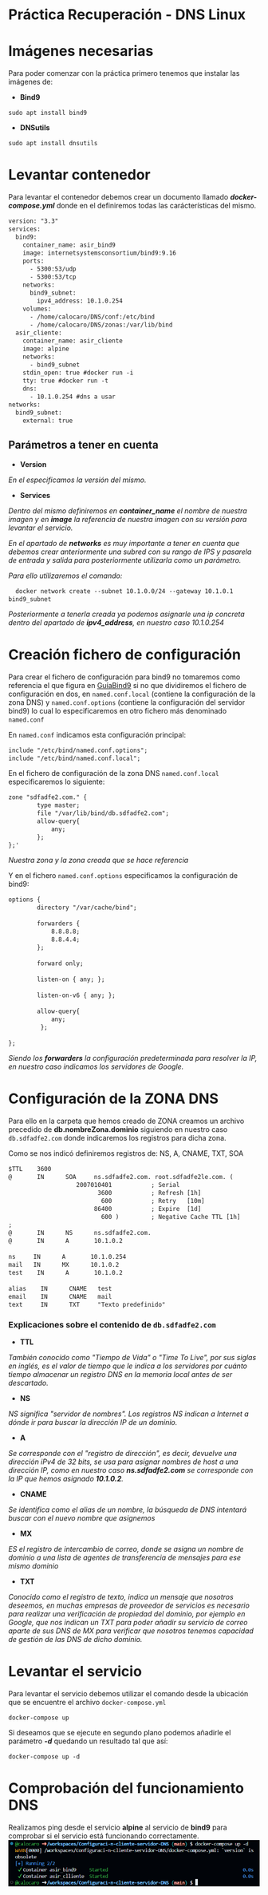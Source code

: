 # Práctica Recuperación - DNS Linux

# Imágenes necesarias

Para poder comenzar con la práctica primero tenemos que instalar las imágenes de:

* **Bind9**

```
sudo apt install bind9
```

* **DNSutils**


```
sudo apt install dnsutils
```


# Levantar contenedor

Para levantar el contenedor debemos crear un documento llamado ***docker-compose.yml*** donde en el definiremos todas las carácterísticas del mismo.

```
version: "3.3"
services:
  bind9:
    container_name: asir_bind9
    image: internetsystemsconsortium/bind9:9.16
    ports:
      - 5300:53/udp
      - 5300:53/tcp
    networks:
      bind9_subnet:
        ipv4_address: 10.1.0.254
    volumes:
      - /home/calocaro/DNS/conf:/etc/bind
      - /home/calocaro/DNS/zonas:/var/lib/bind
  asir_cliente:
    container_name: asir_cliente
    image: alpine
    networks:
      - bind9_subnet
    stdin_open: true #docker run -i
    tty: true #docker run -t
    dns:
      - 10.1.0.254 #dns a usar
networks:
  bind9_subnet:
    external: true

```
## Parámetros a tener en cuenta

* **Version**

_En el especificamos la versión del mismo._

* **Services**

_Dentro del mismo definiremos en ***container_name*** el nombre de nuestra imagen y en ***image*** la referencia de nuestra imagen con su versión para levantar el servicio._

_En el apartado de ***networks*** es muy importante a tener en cuenta que debemos crear anteriormente una subred con su rango de IPS y pasarela de entrada y salida para posteriormente utilizarla como un parámetro._

_Para ello utilizaremos el comando:_

```
  docker network create --subnet 10.1.0.0/24 --gateway 10.1.0.1 bind9_subnet

```

_Posteriormente a tenerla creada ya podemos asignarle una ip concreta dentro del apartado de ***ipv4_address***, en nuestro caso 10.1.0.254_


# Creación fichero de configuración

Para crear el fichero de configuración para bind9 no tomaremos como referencia el que figura en [GuíaBind9](https://ubuntu.com/server/docs/service-domain-name-service-dns) si no que dividiremos el fichero de configuración en dos, en ```named.conf.local``` (contiene la configuración de la zona DNS) y ```named.conf.options``` (contiene la configuración del servidor bind9) lo cual lo especificaremos en otro fichero más denominado ```named.conf```

En ```named.conf``` indicamos esta configuración principal:

```
include "/etc/bind/named.conf.options";
include "/etc/bind/named.conf.local";
```

En el fichero de configuración de la zona DNS ```named.conf.local``` especificaremos lo siguiente:

```
zone "sdfadfe2.com." {
        type master;
        file "/var/lib/bind/db.sdfadfe2.com";
        allow-query{
            any;
        };
};'       
```
_Nuestra zona y la zona creada que se hace referencia_

Y en el fichero ```named.conf.options``` especificamos la configuración de bind9:

```
options {
        directory "/var/cache/bind";

        forwarders {
            8.8.8.8;
            8.8.4.4;
        };

        forward only;

        listen-on { any; };

        listen-on-v6 { any; };

        allow-query{ 
            any;
         };

};     
```
_Siendo los **forwarders** la configuración  predeterminada para resolver la IP, en nuestro caso indicamos los servidores de Google._


# Configuración de la ZONA DNS

Para ello en la carpeta que hemos creado de ZONA creamos un archivo precedido de **db.nombreZona.dominio** siguiendo en nuestro caso ```db.sdfadfe2.com``` donde indicaremos los registros para dicha zona.

Como se nos indicó definiremos registros de: NS, A, CNAME, TXT, SOA

```
$TTL    3600
@       IN      SOA     ns.sdfadfe2.com. root.sdfadfe2le.com. (
                   2007010401           ; Serial
                         3600           ; Refresh [1h]
                          600           ; Retry   [10m]
                        86400           ; Expire  [1d]
                          600 )         ; Negative Cache TTL [1h]
;
@       IN      NS      ns.sdfadfe2.com.
@       IN      A       10.1.0.2

ns     IN      A       10.1.0.254
mail   IN      MX      10.1.0.2
test    IN      A       10.1.0.2

alias    IN      CNAME   test
email    IN      CNAME   mail
text     IN      TXT     "Texto predefinido"
```

### Explicaciones sobre el contenido de ```db.sdfadfe2.com```

* **TTL**

_También conocido como "Tiempo de Vida" o "Time To Live", por sus siglas en inglés, es el valor de tiempo que le indica a los servidores por cuánto tiempo almacenar un registro DNS en la memoria local antes de ser descartado._

* **NS**

_NS significa "servidor de nombres". Los registros NS indican a Internet a dónde ir para buscar la dirección IP de un dominio._

* **A**

_Se corresponde con el "registro de dirección", es decir, devuelve una dirección iPv4 de 32 bits, se usa para asignar nombres de host a una dirección IP, como en nuestro caso **ns.sdfadfe2.com** se corresponde con la IP que hemos asignado **10.1.0.2**._

* **CNAME**

_Se identifica como el alias de un nombre, la búsqueda de DNS intentará buscar con el nuevo nombre que asignemos_

* **MX**

_ES el registro de intercambio de correo, donde se asigna un nombre de dominio a una lista de agentes de transferencia de mensajes para ese mismo dominio_


* **TXT**

_Conocido como el registro de texto, indica un mensaje que nosotros deseemos, en muchas empresas de proveedor de servicios es necesario para realizar una verificación de propiedad del dominio, por ejemplo en Google, que nos indican un TXT para poder añadir su servicio de correo aparte de sus DNS de MX para verificar que nosotros tenemos capacidad de gestión de las DNS de dicho dominio._

# Levantar el servicio

Para levantar el servicio debemos utilizar el comando desde la ubicación que se encuentre el archivo ```docker-compose.yml```

```
docker-compose up
```

Si deseamos que se ejecute en segundo plano podemos añadirle el parámetro ***-d*** quedando un resultado tal que así:

```
docker-compose up -d
```

# Comprobación del funcionamiento DNS

Realizamos ping desde el servicio **alpine** al servicio de **bind9** para comprobar si el servicio está funcionando correctamente.
![Comprobación](https://github.com/calocaro/Configuraci-n-cliente-servidor-DNS/blob/codespace-animated-space-spoon-jvpxg7p564529g6/Imagen2.png)
